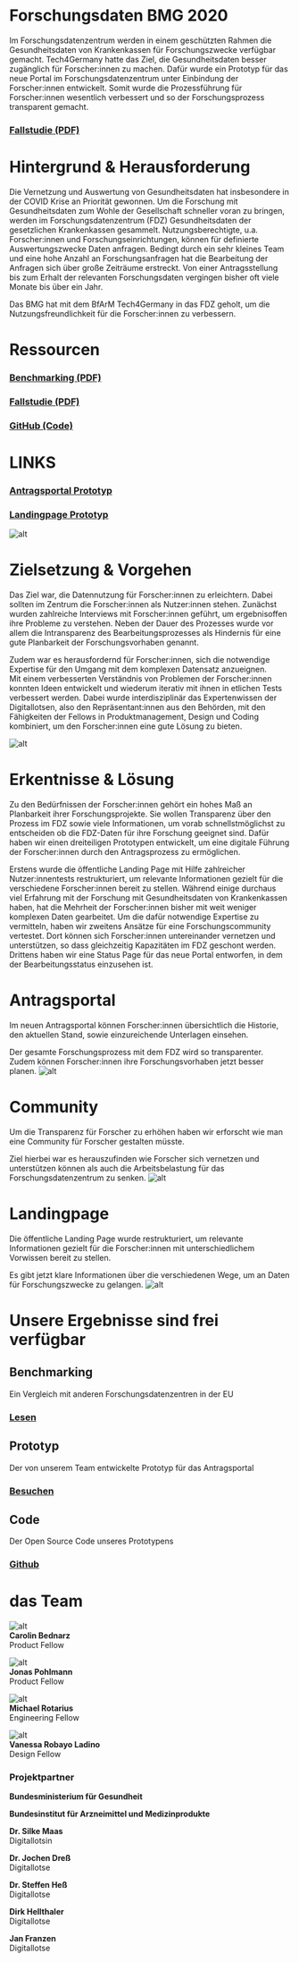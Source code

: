 # **Forschungsdaten BMG 2020**


Im Forschungsdatenzentrum werden in einem geschützten Rahmen die Gesundheitsdaten von Krankenkassen für Forschungszwecke verfügbar gemacht. Tech4Germany hatte das Ziel, die Gesundheitsdaten besser zugänglich für Forscher:innen zu machen. Dafür wurde ein Prototyp für das neue Portal im Forschungsdatenzentrum unter Einbindung der Forscher:innen entwickelt. Somit wurde die Prozessführung für Forscher:innen wesentlich verbessert und so der Forschungsprozess transparent gemacht. 


### [Fallstudie (PDF)](f1_Fallstudie_FDZ.pdf)


# Hintergrund & Herausforderung

Die Vernetzung und Auswertung von Gesundheitsdaten hat insbesondere in der COVID Krise an Priorität gewonnen. Um die Forschung mit Gesundheitsdaten zum Wohle der Gesellschaft schneller voran zu bringen, werden im Forschungsdatenzentrum (FDZ) Gesundheitsdaten der gesetzlichen Krankenkassen gesammelt. Nutzungsberechtigte, u.a. Forscher:innen und Forschungseinrichtungen, können für definierte Auswertungszwecke Daten anfragen. Bedingt durch ein sehr kleines Team und eine hohe Anzahl an Forschungsanfragen hat die Bearbeitung der Anfragen sich über große Zeiträume erstreckt. Von einer Antragsstellung bis zum Erhalt der relevanten Forschungsdaten vergingen bisher oft viele Monate bis über ein Jahr. 

Das BMG hat mit dem BfArM Tech4Germany in das FDZ geholt, um die Nutzungsfreundlichkeit für die Forscher:innen zu verbessern.


# Ressourcen


### [Benchmarking (PDF)](f2_Benchmarking-Forschungsdatenzentrum.pdf)


### [Fallstudie (PDF)](f1_Fallstudie_FDZ.pdf)


### [GitHub (Code)](https://github.com/tech4germany/fdz-portal) 


# LINKS


### [Antragsportal Prototyp](https://fdz.tech4germany.org/)


### [Landingpage Prototyp](https://www.figma.com/proto/FCtbGdUX5YFNlNisle6qhZ/%F0%9F%A4%96-FDZ-Landing-Page?node-id=129%3A1&scaling=min-zoom)

![alt](1_fdz-team-2-1280x960.jpeg)

# Zielsetzung & Vorgehen

Das Ziel war, die Datennutzung für Forscher:innen zu erleichtern. Dabei sollten im Zentrum die Forscher:innen als Nutzer:innen stehen. Zunächst wurden zahlreiche Interviews mit Forscher:innen geführt, um ergebnisoffen ihre Probleme zu verstehen. Neben der Dauer des Prozesses wurde vor allem die Intransparenz des Bearbeitungsprozesses als Hindernis für eine gute Planbarkeit der Forschungsvorhaben genannt.

Zudem war es herausfordernd für Forscher:innen, sich die notwendige Expertise für den Umgang mit dem komplexen Datensatz anzueignen. \
Mit einem verbesserten Verständnis von Problemen der Forscher:innen konnten Ideen entwickelt und wiederum iterativ mit ihnen in etlichen Tests verbessert werden. Dabei wurde interdisziplinär das Expertenwissen der Digitallotsen, also den Repräsentant:innen aus den Behörden, mit den Fähigkeiten der Fellows in Produktmanagement, Design und Coding kombiniert, um den Forscher:innen eine gute Lösung zu bieten. 

![alt](2_fdz-methoden-small2-1280x522.jpg)

# Erkentnisse & Lösung

Zu den Bedürfnissen der Forscher:innen gehört ein hohes Maß an Planbarkeit ihrer Forschungsprojekte. Sie wollen Transparenz über den Prozess im FDZ sowie viele Informationen, um vorab schnellstmöglichst zu entscheiden ob die FDZ-Daten für ihre Forschung geeignet sind. Dafür haben wir einen dreiteiligen Prototypen entwickelt, um eine digitale Führung der Forscher:innen durch den Antragsprozess zu ermöglichen.

Erstens wurde die öffentliche Landing Page mit Hilfe zahlreicher Nutzer:innentests restrukturiert, um relevante Informationen gezielt für die verschiedene Forscher:innen bereit zu stellen. Während einige durchaus viel Erfahrung mit der Forschung mit Gesundheitsdaten von Krankenkassen haben, hat die Mehrheit der Forscher:innen bisher mit weit weniger komplexen Daten gearbeitet. Um die dafür notwendige Expertise zu vermitteln, haben wir zweitens Ansätze für eine Forschungscommunity vertestet. Dort können sich Forscher:innen untereinander vernetzen und unterstützen, so dass gleichzeitig Kapazitäten im FDZ geschont werden. Drittens haben wir eine Status Page für das neue Portal entworfen, in dem der Bearbeitungsstatus einzusehen ist. 


# Antragsportal

Im neuen Antragsportal können Forscher:innen übersichtlich die Historie, den aktuellen Stand, sowie einzureichende Unterlagen einsehen.

Der gesamte Forschungsprozess mit dem FDZ wird so transparenter. Zudem können Forscher:innen ihre Forschungsvorhaben jetzt besser planen.
![alt](3_fdz-screen-1280x767.png)

# Community

Um die Transparenz für Forscher zu erhöhen haben wir erforscht wie man eine Community für Forscher gestalten müsste.

Ziel hierbei war es herauszufinden wie Forscher sich vernetzen und unterstützen können als auch die Arbeitsbelastung für das Forschungsdatenzentrum zu senken.
![alt](4_community-1280x824.png)

# Landingpage

Die öffentliche Landing Page wurde restrukturiert, um relevante Informationen gezielt für die Forscher:innen mit unterschiedlichem Vorwissen bereit zu stellen.

Es gibt jetzt klare Informationen über die verschiedenen Wege, um an Daten für Forschungszwecke zu gelangen.
![alt](5_landing-1280x824.png)

# Unsere Ergebnisse sind frei verfügbar


## Benchmarking

Ein Vergleich mit anderen Forschungsdatenzentren in der EU


### [Lesen](f2_Benchmarking-Forschungsdatenzentrum.pdf) 


## Prototyp

Der von unserem Team entwickelte Prototyp für das Antragsportal


### [Besuchen](https://fdz.tech4germany.org/) 


## Code

Der Open Source Code unseres Prototypens


### [Github](https://github.com/tech4germany/fdz-portal) 


# das Team

![alt](6_Fellow-Carolin-Bednarz-Profilfoto_.jpg) \
**Carolin Bednarz** \
Product Fellow

![alt](7_Fellow-Jonas-Pohlmann-Profilfoto_.jpg) \
**Jonas Pohlmann** \
Product Fellow

![alt](8_Fellow-Michael-Rotarius-Profilfoto-_.jpg) \
**Michael Rotarius** \
Engineering Fellow

![alt](9_Fellow-Vanessa-Robayo-Ladino-Profilfoto_.jpg) \
**Vanessa Robayo Ladino** \
Design Fellow


### Projektpartner

**Bundesministerium für Gesundheit**

**Bundesinstitut für Arzneimittel und Medizinprodukte**

**Dr. Silke Maas** \
Digitallotsin

**Dr. Jochen Dreß** \
Digitallotse

**Dr. Steffen Heß** \
Digitallotse

**Dirk Hellthaler** \
Digitallotse

**Jan Franzen** \
Digitallotse
